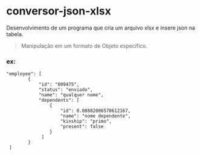 # conversor-json-xlsx

Desenvolvimento de um programa que cria um arquivo xlsx e insere json na tabela.
>Manipulação em um formato de Objeto específico.

### ex:

```
"employee": [
        {
            "id": "009475",
            "status": "enviado",
            "name": "qualquer nome",
            "dependents": [
                {
                    "id": 0.08882006578612167,
                    "name": "nome dependente",
                    "kinship": "primo",
                    "present": false
                }
             ]
        }
 ]
 ```
 
 
